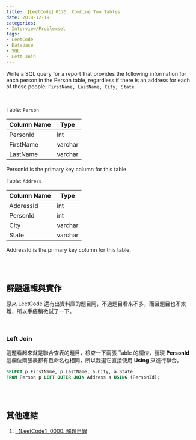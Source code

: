 ```yaml
---
title: 【LeetCode】0175. Combine Two Tables
date: 2018-12-19
categories:
- Interview/Problemset
tags:
- LeetCode
- Database
- SQL
- Left Join
--- 
```


Write a SQL query for a report that provides the following information for each person in the Person table, regardless if there is an address for each of those people:
`FirstName, LastName, City, State`

<!--more-->
<br>

Table:  `Person`

| Column Name | Type     |
|----------------- |--------- |
| PersonId     | int     |
| FirstName       | varchar  |
| LastName        | varchar  |

PersonId is the primary key column for this table.
<br>

Table:  `Address`

| Column Name | Type     |
|----------------- |--------- |
| AddressId        | int          |
| PersonId          | int          |
| City                  | varchar  |
| State                | varchar  |

AddressId is the primary key column for this table.


<br><br>
## 解題邏輯與實作
原來 LeetCode 還有出資料庫的題目阿，不過題目看來不多，而且題目也不太難，所以手癢稍微試了一下。

<br>

### Left Join
這題看起來就是聯合查表的題目，檢查一下兩張 Table 的欄位，發現 **PersonId** 這欄位兩張表都有且命名也相同，所以我選它直接使用 **Using** 來進行聯合。

```sql
SELECT p.FirstName, p.LastName, a.City, a.State 
FROM Person p LEFT OUTER JOIN Address a USING (PersonId);
```
<br><br>

## 其他連結
1. [【LeetCode】0000. 解題目錄](/LeetCode-0000-Contents/)